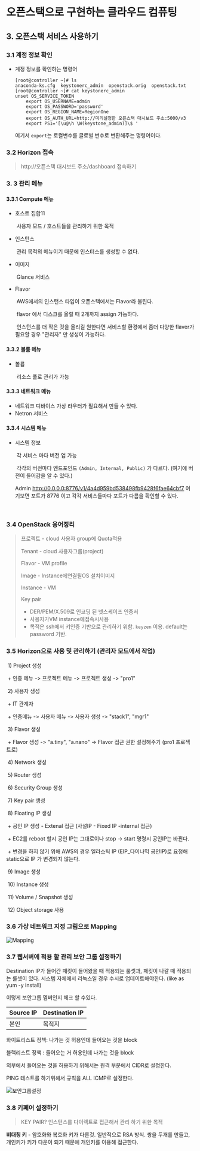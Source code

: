 # 오픈스택으로 구현하는 클라우드 컴퓨팅

## 3. 오픈스택 서비스 사용하기

### 3.1 계정 정보 확인

+ 계정 정보를 확인하는 명령어

  ```shell
  [root@controller ~]# ls
  anaconda-ks.cfg  keystonerc_admin  openstack.orig  openstack.txt
  [root@controller ~]# cat keystonerc_admin 
  unset OS_SERVICE_TOKEN
      export OS_USERNAME=admin
      export OS_PASSWORD='password'
      export OS_REGION_NAME=RegionOne
      export OS_AUTH_URL=http://미리설정한 오픈스택 대시보드 주소:5000/v3
      export PS1='[\u@\h \W(keystone_admin)]\$ '
  ```

  여기서 `export`는 로컬변수를 글로벌 변수로 변환해주는 명령어이다.
  
  

### 3.2 Horizon 접속

>  http://오픈스택 대시보드 주소/dashboard 접속하기



### 3. 3 관리 메뉴

#### 3.3.1 Compute 메뉴

+ 호스트 집합11

  ​	사용자 모드 /  호스트들을 관리하기 위한 목적

+ 인스턴스

  ​	관리 목적의 메뉴이기 때문에 인스터스를 생성할 수 없다.

+ 이미지

  ​	Glance 서비스

+ Flavor

  ​	AWS에서의 인스턴스 타입이 오픈스택에서는 Flavor라 불린다.

  ​	flavor 에서 디스크를 올릴 때 2개까지 assign 가능하다.

  ​	인스턴스를 더 작은 것을 올리길 원한다면 서비스할 환경에서 좀더 다양한 flaver가 필요할 경우 "관리자" 만 생성이 가능하다. 

#### 3.3.2 볼륨 메뉴

+ 볼륨

  ​	리소스 풀로 관리가 가능

#### 3.3.3 네트워크 메뉴

+ 네트워크 디바이스 가상 라우터가 필요해서 만들 수 있다.
+ Netron 서비스

#### 3.3.4  시스템 메뉴

+ 시스템 정보

  ​	각 서비스 마다 버전 업 가능

  ​	각각의 버전마다 엔드포인드 `(Admin, Internal, Public)` 가 다르다. (여기에 버전이 들어감을 알 수 있다.)

  	Admin http://0.0.0.0:8776/v1/4a4d959bd538498fb9428f6fae64cbf7
  	여기보면 포트가 8776 이고 각각 서비스들마다 포트가 다름을 확인할 수 있다.
  

​	

### 3.4 OpenStack 용어정리	

> 프로젝트 - cloud 사용자 group에 Quota적용
>
> Tenant - cloud 사용자그룹(project)
>
> Flavor - VM profile
>
> Image - Instance에연결될OS 설치이미지
>
> Instance - VM
>
> Key pair
>
> 	- DER/PEM/X.509로 인코딩 된 넷스케이프 인증서
> 	- 사용자가VM instance에접속시사용
> - 목적은 ssh에서 키인증 기반으로 관리하기 위함. `keyzen` 이용. default는 password 기반.



### 3.5 Horizon으로 사용 및 관리하기 (관리자 모드에서 작업)

​	1) Project 생성

​			+ 인증 메뉴 -> 프로젝트 메뉴 -> 프로젝트 생성 -> "pro1" 

​	2) 사용자 생성

​			+ IT 관계자

​			+ 인증메뉴 -> 사용자 메뉴 -> 사용자 생성 -> "stack1", "mgr1"

​	3) Flavor 생성

​			+  Flavor 생성 -> "a.tiny", "a.nano" -> Flavor 접근 권한 설정해주기 (pro1 프로젝트로)

​	4) Network 생성

​	5) Router 생성

​	6) Security Group 생성

​	7) Key pair 생성

​	8) Floating IP 생성 

​			+ 공인 IP 생성 - Extenal 접근 (사설IP - Fixed IP -internal 접근)

​			+ EC2를 reboot 할시 공인 IP는 그대로이나 stop -> start 명령시 공인IP는 바뀐다.

​			+ 변경을 하지 않기 위해 AWS의 경우 엘라스틱 IP (EIP_다이나믹 공인IP)로 요청해 static으로 IP			가 변경되지 않는다.

​	9) Image 생성

​	10) Instance 생성

​	11) Volume / Snapshot 생성

​	12) Object storage 사용



### 3.6 **가상 네트워크 지정** 그림으로 Mapping

![Mapping](https://github.com/SeolRoh/TIL/blob/master/etc/archetecture_mapping.jpg)





### 3.7 웹서버에 적용 할 관리 보안 그룹 설정하기

Destination IP가 들어간 패킷이 들어왔을 때 적용되는 룰셋과, 패킷이 나갈 때 적용되는 룰셋이 있다. 시스템 자체에서 리눅스일 경우 수시로 업데이트해야한다. (like as yum -y install) 

이렇게 보안그룹 멤버인지 체크 할 수있다.

| Source IP | Destination IP |
| --------- | -------------- |
| 본인      | 목적지         |

화이트리스트 정책: 나가는 것 허용인데 들어오는 것을 block

블랙리스트 정책 : 들어오는 거 허용인데 나가는 것을 block



외부에서 들어오는 것을 허용하기 위해서는 원격 부분에서 CIDR로 설정한다.

PING 테스트를 하기위해서 규칙을 ALL ICMP로 설정한다.

![보안그룹설정](https://github.com/SeolRoh/TIL/blob/master/etc/security_member_rule.JPG)



### 3.8 키페어 설정하기

>  KEY PAIR? 인스턴스를 다이렉트로 접근해서 관리 하기 위한 목적

**비대칭 키** - 암호화와 복호화 키가 다른것. 일반적으로 RSA 방식. 쌍을 두개를 만들고, 개인키가 키가 다운이 되기 때문에 개인키를 이용해 접근한다. 